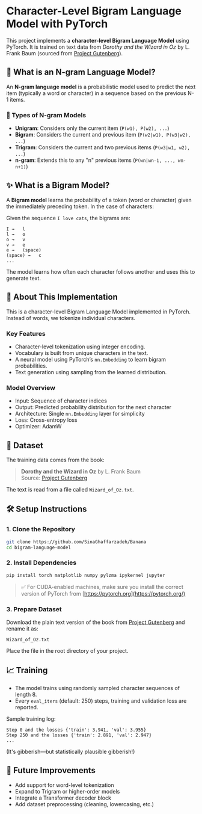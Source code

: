 # Character-Level Bigram Language Model with PyTorch

This project implements a **character-level Bigram Language Model** using PyTorch. It is trained on text data from *Dorothy and the Wizard in Oz* by L. Frank Baum (sourced from [Project Gutenberg](https://www.gutenberg.org/)).

## 📘 What is an N-gram Language Model?

An **N-gram language model** is a probabilistic model used to predict the next item (typically a word or character) in a sequence based on the previous N-1 items.

### 🔹 Types of N-gram Models

- **Unigram**: Considers only the current item (`P(w1), P(w2), ...`)
- **Bigram**: Considers the current and previous item (`P(w2|w1), P(w3|w2), ...`)
- **Trigram**: Considers the current and two previous items (`P(w3|w1, w2), ...`)
- **n-gram**: Extends this to any "n" previous items (`P(wn|wn-1, ..., wn-n+1)`)

## ✨ What is a Bigram Model?

A **Bigram model** learns the probability of a token (word or character) given the immediately preceding token. In the case of characters:

Given the sequence `I love cats`, the bigrams are:
```
I →   l  
l →   o  
o →   v  
v →   e  
e →   (space)  
(space) →   c  
...
```

The model learns how often each character follows another and uses this to generate text.

## 🧠 About This Implementation

This is a character-level Bigram Language Model implemented in PyTorch. Instead of words, we tokenize individual characters.

### Key Features

- Character-level tokenization using integer encoding.
- Vocabulary is built from unique characters in the text.
- A neural model using PyTorch’s `nn.Embedding` to learn bigram probabilities.
- Text generation using sampling from the learned distribution.

### Model Overview

- Input: Sequence of character indices
- Output: Predicted probability distribution for the next character
- Architecture: Single `nn.Embedding` layer for simplicity
- Loss: Cross-entropy loss
- Optimizer: AdamW

## 📂 Dataset

The training data comes from the book:

> **Dorothy and the Wizard in Oz** by L. Frank Baum  
> Source: [Project Gutenberg](https://www.gutenberg.org/)

The text is read from a file called `Wizard_of_Oz.txt`.

## 🛠 Setup Instructions

### 1. Clone the Repository

```bash
git clone https://github.com/SinaGhaffarzadeh/Banana
cd bigram-language-model
```

### 2. Install Dependencies

```bash
pip install torch matplotlib numpy pylzma ipykernel jupyter
```

> ✅ For CUDA-enabled machines, make sure you install the correct version of PyTorch from [https://pytorch.org](https://pytorch.org/)

### 3. Prepare Dataset

Download the plain text version of the book from [Project Gutenberg](https://www.gutenberg.org/ebooks/15389) and rename it as:

```
Wizard_of_Oz.txt
```

Place the file in the root directory of your project.


## 📈 Training

- The model trains using randomly sampled character sequences of length 8.
- Every `eval_iters` (default: 250) steps, training and validation loss are reported.

Sample training log:
```
Step 0 and the losses {'train': 3.941, 'val': 3.955}
Step 250 and the losses {'train': 2.891, 'val': 2.947}
...
```

(It's gibberish—but statistically plausible gibberish!)

## 🚀 Future Improvements

- Add support for word-level tokenization
- Expand to Trigram or higher-order models
- Integrate a Transformer decoder block
- Add dataset preprocessing (cleaning, lowercasing, etc.)

